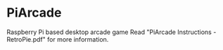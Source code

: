 # PiArcade
Raspberry Pi based desktop arcade game
Read "PiArcade Instructions - RetroPie.pdf" for more information.
